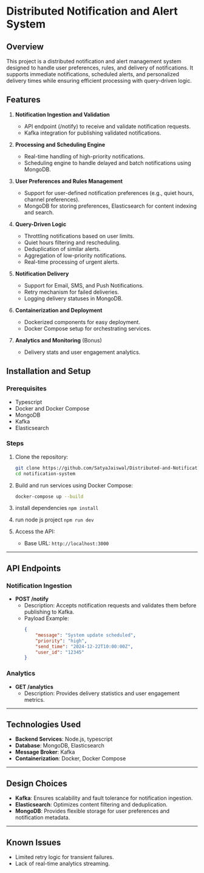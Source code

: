# Distributed Notification and Alert System

## Overview
This project is a distributed notification and alert management system designed to handle user preferences, rules, and delivery of notifications. It supports immediate notifications, scheduled alerts, and personalized delivery times while ensuring efficient processing with query-driven logic.

## Features
1. **Notification Ingestion and Validation**
   - API endpoint (/notify) to receive and validate notification requests.
   - Kafka integration for publishing validated notifications.

2. **Processing and Scheduling Engine**
   - Real-time handling of high-priority notifications.
   - Scheduling engine to handle delayed and batch notifications using MongoDB.

3. **User Preferences and Rules Management**
   - Support for user-defined notification preferences (e.g., quiet hours, channel preferences).
   - MongoDB for storing preferences, Elasticsearch for content indexing and search.

4. **Query-Driven Logic**
   - Throttling notifications based on user limits.
   - Quiet hours filtering and rescheduling.
   - Deduplication of similar alerts.
   - Aggregation of low-priority notifications.
   - Real-time processing of urgent alerts.

5. **Notification Delivery**
   - Support for Email, SMS, and Push Notifications.
   - Retry mechanism for failed deliveries.
   - Logging delivery statuses in MongoDB.

6. **Containerization and Deployment**
   - Dockerized components for easy deployment.
   - Docker Compose setup for orchestrating services.

7. **Analytics and Monitoring** (Bonus)
   - Delivery stats and user engagement analytics.

## Installation and Setup

### Prerequisites
- Typescript
- Docker and Docker Compose
- MongoDB
- Kafka
- Elasticsearch

### Steps
1. Clone the repository:
   ```bash
   git clone https://github.com/SatyaJaiswal/Distributed-and-Notification-system
   cd notification-system
   ```
3. Build and run services using Docker Compose:
   ```bash
   docker-compose up --build
   ```

4. install dependencies
     ```npm install```
5. run node js project
    ``` npm run dev ```
6. Access the API:
   - Base URL: `http://localhost:3000`

---

## API Endpoints

### Notification Ingestion
- **POST /notify**
  - Description: Accepts notification requests and validates them before publishing to Kafka.
  - Payload Example:
    ```json
    {
        "message": "System update scheduled",
        "priority": "high",
        "send_time": "2024-12-22T10:00:00Z",
        "user_id": "12345"
    }
    ```

### Analytics
- **GET /analytics**
  - Description: Provides delivery statistics and user engagement metrics.

---

## Technologies Used
- **Backend Services**: Node.js, typescript
- **Database**: MongoDB, Elasticsearch
- **Message Broker**: Kafka
- **Containerization**: Docker, Docker Compose

---

## Design Choices
- **Kafka**: Ensures scalability and fault tolerance for notification ingestion.
- **Elasticsearch**: Optimizes content filtering and deduplication.
- **MongoDB**: Provides flexible storage for user preferences and notification metadata.

---

## Known Issues
- Limited retry logic for transient failures.
- Lack of real-time analytics streaming.



